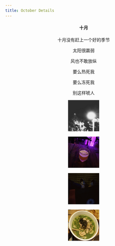 ```yaml
---
title: October Details
---
```

<h4 align="center">十月</h4>
<p align="center">十月没有赶上一个好的季节</p>
<p align="center">太阳很羸弱</p>
<p align="center">风也不敢放纵</p>
<p align="center">要么热死我</p>
<p align="center">要么冻死我</p>
<p align="center">别这样唬人</p>
<p align="center"><img src="/image/oc1.jpg" width="100" height="100"></p>
<p align="center"><img src="/image/oc2.jpg" width="100" height="100"></p>
<p align="center"><img src="/image/oc3.jpg" width="100" height="100"></p>
<p align="center"><img src="/image/oc4.jpg" width="100" height="100"></p>

